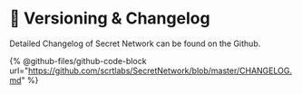 # 🌊 Versioning & Changelog

Detailed Changelog of Secret Network can be found on the Github.

{% @github-files/github-code-block url="https://github.com/scrtlabs/SecretNetwork/blob/master/CHANGELOG.md" %}
